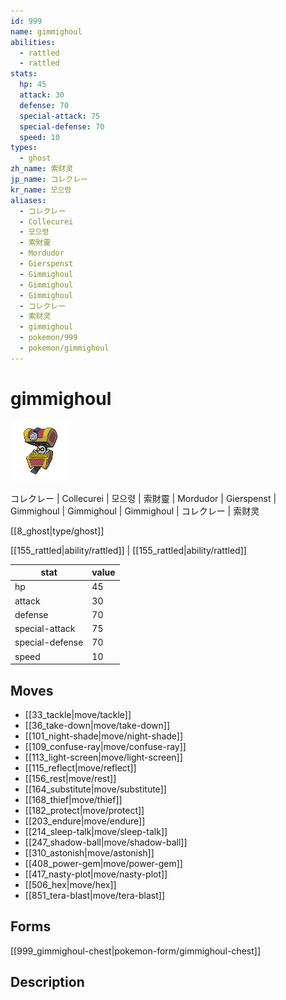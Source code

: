 ```yaml
---
id: 999
name: gimmighoul
abilities:
  - rattled
  - rattled
stats:
  hp: 45
  attack: 30
  defense: 70
  special-attack: 75
  special-defense: 70
  speed: 10
types:
  - ghost
zh_name: 索财灵
jp_name: コレクレー
kr_name: 모으령
aliases:
  - コレクレー
  - Collecurei
  - 모으령
  - 索財靈
  - Mordudor
  - Gierspenst
  - Gimmighoul
  - Gimmighoul
  - Gimmighoul
  - コレクレー
  - 索财灵
  - gimmighoul
  - pokemon/999
  - pokemon/gimmighoul
---
```

# gimmighoul

![](https://raw.githubusercontent.com/PokeAPI/sprites/master/sprites/pokemon/999.png)

コレクレー | Collecurei | 모으령 | 索財靈 | Mordudor | Gierspenst | Gimmighoul | Gimmighoul | Gimmighoul | コレクレー | 索财灵

[[8_ghost|type/ghost]]

[[155_rattled|ability/rattled]] | [[155_rattled|ability/rattled]]

|stat|value|
|---|---|
|hp|45|
|attack|30|
|defense|70|
|special-attack|75|
|special-defense|70|
|speed|10|


## Moves

- [[33_tackle|move/tackle]]
- [[36_take-down|move/take-down]]
- [[101_night-shade|move/night-shade]]
- [[109_confuse-ray|move/confuse-ray]]
- [[113_light-screen|move/light-screen]]
- [[115_reflect|move/reflect]]
- [[156_rest|move/rest]]
- [[164_substitute|move/substitute]]
- [[168_thief|move/thief]]
- [[182_protect|move/protect]]
- [[203_endure|move/endure]]
- [[214_sleep-talk|move/sleep-talk]]
- [[247_shadow-ball|move/shadow-ball]]
- [[310_astonish|move/astonish]]
- [[408_power-gem|move/power-gem]]
- [[417_nasty-plot|move/nasty-plot]]
- [[506_hex|move/hex]]
- [[851_tera-blast|move/tera-blast]]

## Forms



[[999_gimmighoul-chest|pokemon-form/gimmighoul-chest]]

## Description



